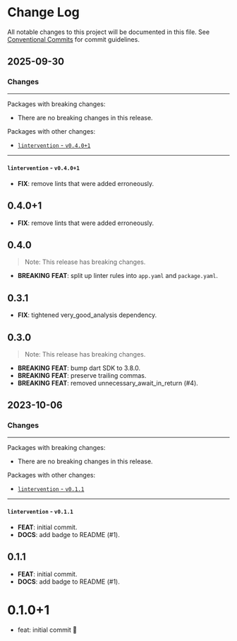 # Change Log

All notable changes to this project will be documented in this file.
See [Conventional Commits](https://conventionalcommits.org) for commit guidelines.

## 2025-09-30

### Changes

---

Packages with breaking changes:

 - There are no breaking changes in this release.

Packages with other changes:

 - [`lintervention` - `v0.4.0+1`](#lintervention---v0401)

---

#### `lintervention` - `v0.4.0+1`

 - **FIX**: remove lints that were added erroneously.

## 0.4.0+1

 - **FIX**: remove lints that were added erroneously.



## 0.4.0

> Note: This release has breaking changes.

 - **BREAKING** **FEAT**: split up linter rules into `app.yaml` and `package.yaml`.

## 0.3.1

 - **FIX**: tightened very_good_analysis dependency.

## 0.3.0

> Note: This release has breaking changes.

 - **BREAKING** **FEAT**: bump dart SDK to 3.8.0.
 - **BREAKING** **FEAT**: preserve trailing commas.
 - **BREAKING** **FEAT**: removed unnecessary_await_in_return (#4).


## 2023-10-06

### Changes

---

Packages with breaking changes:

 - There are no breaking changes in this release.

Packages with other changes:

 - [`lintervention` - `v0.1.1`](#lintervention---v011)

---

#### `lintervention` - `v0.1.1`

 - **FEAT**: initial commit.
 - **DOCS**: add badge to README (#1).

## 0.1.1

 - **FEAT**: initial commit.
 - **DOCS**: add badge to README (#1).

# 0.1.0+1

- feat: initial commit 🎉

